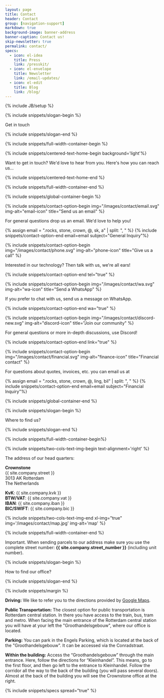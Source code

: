 ```yaml
---
layout: page
title: Contact
header: Contact
group: [navigation-support]
markdown: true
background-image: banner-address
banner-caption: Contact us!
skip-newsletter: true
permalink: contact/
specs:
  - icon: el-idea
    title: Press
    link: /presskit/
  - icon: el-envelope
    title: Newsletter
    link: /email-updates/
  - icon: el-edit
    title: Blog
    link: /blog/
---
```

{% include JB/setup %}


{% include snippets/slogan-begin %}

Get in touch

{% include snippets/slogan-end %}


{% include snippets/full-width-container-begin %}

{% include snippets/centered-text-home-begin background='light'%}

Want to get in touch? We'd love to hear from you. Here's how you can reach us...

{% include snippets/centered-text-home-end %}

{% include snippets/full-width-container-end %}



{% include snippets/global-container-begin %}


{% include snippets/contact-option-begin img="/images/contact/email.svg" img-alt="email-icon" title="Send us an email" %}

For general questions drop us an email. We'd love to help you!

{% assign email = ".rocks, stone, crown, @, sk, a" | split: ", "  %}
{% include snippets/contact-option-end email=email subject="General Inquiry"%}


{% include snippets/contact-option-begin img="/images/contact/phone.svg" img-alt="phone-icon" title="Give us a call" %}

Interested in our technology? Then talk with us, we're all ears!

{% include snippets/contact-option-end tel="true" %}


{% include snippets/contact-option-begin img="/images/contact/wa.svg" img-alt="wa-icon" title="Send a WhatsApp" %}

If you prefer to chat with us, send us a message on WhatsApp.

{% include snippets/contact-option-end wa="true" %}


{% include snippets/contact-option-begin img="/images/contact/discord-new.svg" img-alt="discord-icon" title="Join our community" %}

For general questions or more in-depth discussions, use Discord!

{% include snippets/contact-option-end link="true" %}


{% include snippets/contact-option-begin img="/images/contact/financial.svg" img-alt="finance-icon" title="Financial contact" %}

For questions about quotes, invoices, etc. you can email us at

{% assign email = ".rocks, stone, crown, @, ling, bil" | split: ", "  %}
{% include snippets/contact-option-end email=email subject="Financial Inquiry"%}


{% include snippets/global-container-end %}



{% include snippets/slogan-begin %}

Where to find us?

{% include snippets/slogan-end %}


{% include snippets/full-width-container-begin%}

{% include snippets/two-cols-text-img-begin text-alignment='right' %}

The address of our head quarters:

**Crownstone**<br>
{{ site.company.street }} <br>
3013 AK Rotterdam <br>
The Netherlands <br>

**KvK**: {{ site.company.kvk }}<br>
**BTW/VAT**: {{ site.company.vat }}<br>
**IBAN**: {{ site.company.iban }}<br>
**BIC/SWIFT**: {{ site.company.bic }}

{% include snippets/two-cols-text-img-end xl-img="true" img='/images/contact/map.jpg' img-alt='map' %}

{% include snippets/full-width-container-end %}

Important. When sending parcels to our address make sure you use the complete street number: **{{ site.company.street_number }}** (including unit number).



{% include snippets/slogan-begin %}

How to find our office?

{% include snippets/slogan-end %}


{% include snippets/margin %}


**Driving:** We like to refer you to the directions provided by [Google Maps](https://www.google.ie/maps/place/Crownstone/@51.9233355,4.4669633,17z/data=!3m1!4b1!4m5!3m4!1s0x47c434a44d95a89d:0xc1a444b798de16f9!8m2!3d51.9233355!4d4.469152).


**Public Transportation:** The closest option for public transportation is Rotterdam central station. In there you have access to the train, bus, tram and metro. When facing the main entrance of the Rotterdam central station you will have at your left the "Groothandelsgebouw", where our office is located.


**Parking:** You can park in the Engels Parking, which is located at the back of the "Groothandelsgebouw". It can be accessed via the Conradstraat.

**Within the building:** Access the “Groothandelsgebouw” through the main entrance. Here, follow the directions for “Kleinhandel”. This means, go to the first floor, and then go left to the entrance to Kleinhandel. Follow the corridor all the way to the back of the building (you will pass several doors). Almost at the back of the building you will see the Crownstone office at the right.


{% include snippets/specs spread="true" %}